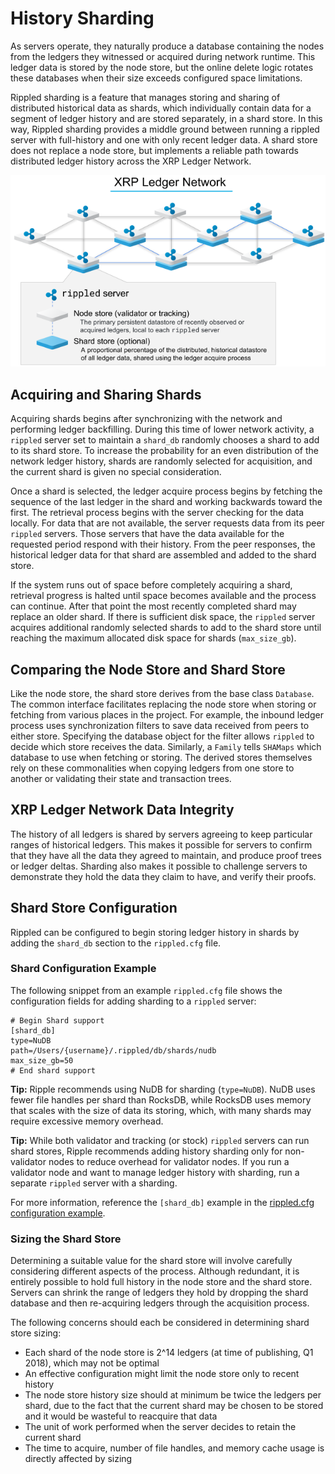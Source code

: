 # History Sharding

As servers operate, they naturally produce a database containing the nodes from the ledgers they witnessed or acquired during network runtime. This ledger data is stored by the node store, but the online delete logic rotates these databases when their size exceeds configured space limitations.

Rippled sharding is a feature that manages storing and sharing of distributed historical data as shards, which individually contain data for a segment of ledger history and are stored separately, in a shard store. In this way, Rippled sharding provides a middle ground between running a rippled server with full-history and one with only recent ledger data. A shard store does not replace a node store, but implements a reliable path towards distributed ledger history across the XRP Ledger Network.

[![XRP Ledger Network: Nodes and Shard Store Diagram](img/xrp-ledger-network-node-and-shard-stores.png)](img/xrp-ledger-network-node-and-shard-stores.png)

## Acquiring and Sharing Shards

Acquiring shards begins after synchronizing with the network and performing ledger backfilling. During this time of lower network activity, a `rippled` server set to maintain a `shard_db` randomly chooses a shard to add to its shard store. To increase the probability for an even distribution of the network ledger history, shards are randomly selected for acquisition, and the current shard is given no special consideration.

Once a shard is selected, the ledger acquire process begins by fetching the sequence of the last ledger in the shard and working backwards toward the first. The retrieval process begins with the server checking for the data locally. For data that are not available, the server requests data from its peer `rippled` servers. Those servers that have the data available for the requested period respond with their history. From the peer responses, the historical ledger data for that shard are assembled and added to the shard store.

If the system runs out of space before completely acquiring a shard, retrieval progress is halted until space becomes available and the process can continue. After that point the most recently completed shard may replace an older shard. If there is sufficient disk space, the `rippled` server acquires additional randomly selected shards to add to the shard store until reaching the maximum allocated disk space for shards (`max_size_gb`).

## Comparing the Node Store and Shard Store

Like the node store, the shard store derives from the base class `Database`. The common interface facilitates replacing the node store when storing or fetching from various places in the project. For example, the inbound ledger process uses synchronization filters to save data received from peers to either store. Specifying the database object for the filter allows `rippled` to decide which store receives the data. Similarly, a `Family` tells `SHAMaps` which database to use when fetching or storing. The derived stores themselves rely on these commonalities when copying ledgers from one store to another or validating their state and transaction trees.

## XRP Ledger Network Data Integrity

The history of all ledgers is shared by servers agreeing to keep particular ranges of historical ledgers. This makes it possible for servers to confirm that they have all the data they agreed to maintain, and produce proof trees or ledger deltas. Sharding also makes it possible to challenge servers to demonstrate they hold the data they claim to have, and verify their proofs.

## Shard Store Configuration
Rippled can be configured to begin storing ledger history in shards by adding the `shard_db` section to the `rippled.cfg` file.

### Shard Configuration Example
The following snippet from an example `rippled.cfg` file shows the configuration fields for adding sharding to a `rippled` server:

```
# Begin Shard support
[shard_db]
type=NuDB
path=/Users/{username}/.rippled/db/shards/nudb
max_size_gb=50
# End shard support
```

**Tip:** Ripple recommends using NuDB for sharding (`type=NuDB`). NuDB uses fewer file handles per shard than RocksDB, while RocksDB uses memory that scales with the size of data its storing, which, with many shards may require excessive memory overhead.

**Tip:** While both validator and tracking (or stock) `rippled` servers can run shard stores, Ripple recommends adding history sharding only for non-validator nodes to reduce overhead for validator nodes. If you run a validator node and want to manage ledger history with sharding, run a separate `rippled` server with a sharding.

For more information, reference the `[shard_db]` example in the [rippled.cfg configuration example](https://github.com/ripple/rippled/blob/master/doc/rippled-example.cfg).

### Sizing the Shard Store
Determining a suitable value for the shard store will involve carefully considering different aspects of the process. Although redundant, it is entirely possible to hold full history in the node store and the shard store. Servers can shrink the range of ledgers they hold by dropping the shard database and then re-acquiring ledgers through the acquisition process.

The following concerns should each be considered in determining shard store sizing:

- Each shard of the node store is 2^14 ledgers (at time of publishing, Q1 2018), which may not be optimal
- An effective configuration might limit the node store only to recent history
- The node store history size should at minimum be twice the ledgers per shard, due to the fact that the current shard may be chosen to be stored and it would be wasteful to reacquire that data
- The unit of work performed when the server decides to retain the current shard
- The time to acquire, number of file handles, and memory cache usage is directly affected by sizing


